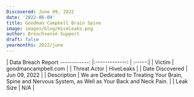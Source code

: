 ```yaml
---
Discovered: June 09, 2022
date: '2022-06-09'
title: Goodman Campbell Brain Spine
image: images/blog/HiveLeaks.png
author: Breachsense Support
draft: false
yearmonths: 2022/june
---
```



| Data Breach Report
------------:   |:-------------:    | :-----:|
| Victim    | goodmancampbell.com      | 
| Threat Actor    | HiveLeaks      | 
| Date Discovered    | Jun 09, 2022      | 
| Description    | We are Dedicated to Treating Your Brain, Spine and Nervous System, as Well as Your Back and Neck Pain.      | 
| Leak Size    | N/A      | 

